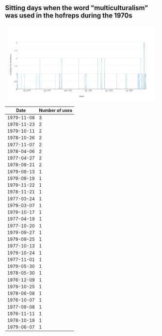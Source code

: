 ## Sitting days when the word "multiculturalism" was used in the hofreps during the 1970s

[![Chart of frequencies by date](multiculturalism-hofreps-1970.png)](https://plot.ly/~wragge/521)

| Date | Number of uses |
|--------------|----------------|
|1979-11-08|3|
|1978-11-23|2|
|1979-10-11|2|
|1978-10-26|2|
|1977-11-07|2|
|1978-04-06|2|
|1977-04-27|2|
|1978-09-21|2|
|1979-09-13|1|
|1979-09-19|1|
|1979-11-22|1|
|1978-11-21|1|
|1977-03-24|1|
|1979-03-07|1|
|1979-10-17|1|
|1977-04-19|1|
|1977-10-20|1|
|1979-09-27|1|
|1979-09-25|1|
|1977-10-13|1|
|1979-10-24|1|
|1977-11-01|1|
|1979-05-30|1|
|1978-05-30|1|
|1976-12-09|1|
|1979-10-25|1|
|1978-06-08|1|
|1976-10-07|1|
|1977-09-08|1|
|1976-11-11|1|
|1978-10-19|1|
|1979-06-07|1|

